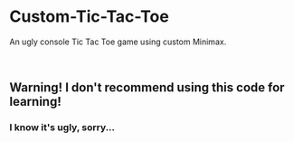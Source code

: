# Custom-Tic-Tac-Toe
An ugly console Tic Tac Toe game using custom Minimax.

<br>

## Warning! I don't recommend using this code for learning!
### I know it's ugly, sorry...
